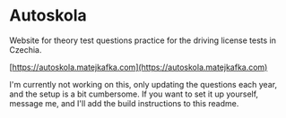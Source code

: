 # Autoskola

Website for theory test questions practice for the driving license tests in Czechia.

[https://autoskola.matejkafka.com](https://autoskola.matejkafka.com)

I'm currently not working on this, only updating the questions each year, and the setup is a bit cumbersome. If you want to set it up yourself, message me, and I'll add the build instructions to this readme.